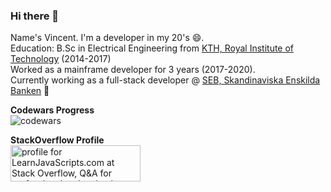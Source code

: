 ### Hi there 👋

Name's Vincent. 
I'm a developer in my 20's 😄.  
Education: B.Sc in Electrical Engineering from [KTH, Royal Institute of Technology](https://www.kth.se/en) (2014-2017)  
Worked as a mainframe developer for 3 years (2017-2020).  
Currently working as a full-stack developer @ [SEB, Skandinaviska Enskilda Banken](https://sebgroup.com) 🏦  
  
 **Codewars Progress**  
![codewars](https://www.codewars.com/users/BullishVince/badges/large)
  
 **StackOverflow Profile**  
 <a href="https://stackoverflow.com/users/20749510/learnjavascripts-com"><img src="https://stackoverflow.com/users/flair/20749510.png" width="208" height="58" alt="profile for LearnJavaScripts.com at Stack Overflow, Q&amp;A for professional and enthusiast programmers" title="profile for LearnJavaScripts.com at Stack Overflow, Q&amp;A for professional and enthusiast programmers"></a>
